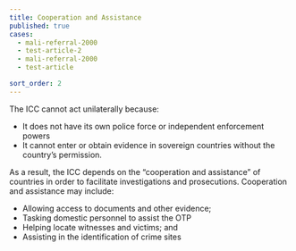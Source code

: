 ```yaml
---
title: Cooperation and Assistance
published: true
cases:
  - mali-referral-2000
  - test-article-2
  - mali-referral-2000
  - test-article

sort_order: 2
---
```



The ICC cannot act unilaterally because:

* It does not have its own police force or independent enforcement powers
* It cannot enter or obtain evidence in sovereign countries without the country’s permission.


As a result, the ICC depends on the “cooperation and assistance” of countries in order to facilitate investigations and prosecutions. Cooperation and assistance may include:

* Allowing access to documents and other evidence;
* Tasking domestic personnel to assist the OTP
* Helping locate witnesses and victims; and
* Assisting in the identification of crime sites
